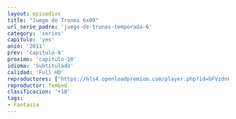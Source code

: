 ```yaml
---
layout: episodios
title: "Juego de Tronos 6x09"
url_serie_padre: 'juego-de-tronos-temporada-6'
category: 'series'
capitulo: 'yes'
anio: '2011'
prev: 'capitulo-8'
proximo: 'capitulo-10'
idioma: 'Subtitulado'
calidad: 'Full HD'
reproductores: ["https://hls4.openloadpremium.com/player.php?id=bFVzdnFtbTRVZFI2TjFYc0dKMkJ6aW41MEk3Q0xkVDZkZ1NKbHFjYzN1YnVDOVhlV2NqYW44LzdhY3dtL0VYQ09QSG5HYkYySDRSeU9ZOGNad2NPVlE9PQ&sub=https://sub.cuevana2.io/vtt-sub/sub7/Game.Of.Thrones.S06E09.vtt"]
reproductor: fembed
clasificacion: '+10'
tags:
- Fantasia
---
```












